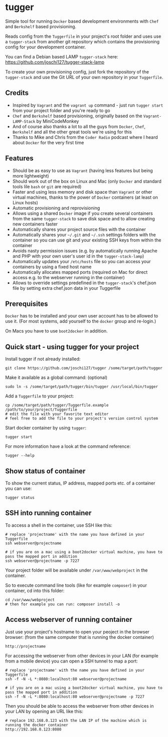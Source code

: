 tugger
======

Simple tool for running `Docker` based development environments with `Chef` and `Berkshelf` based provisioning.

Reads config from the `Tuggerfile` in your project's root folder and uses use a `tugger-stack` from another git
repository which contains the provisioning config for your development container.

You can find a Debian based LAMP `tugger-stack` here: https://github.com/joschi127/tugger-stack-lamp

To create your own provisioning config, just fork the repository of the `tugger-stack` and use the Git URL of your
own repository in your `Tuggerfile`.

Credits
-------

* Inspired by `Vagrant` and the `vagrant up` command - just run `tugger start` from your project folder and you're
ready to go
* `Chef` and `Berkshelf` based provisioning, originally based on the `Vagrant-LAMP-Stack` by MiniCodeMonkey
* And of course also thanks a lot to all the guys from `Docker`, `Chef`, `Berkshelf` and all the other great tools
we're using for this
* Thanks to Mike and Chris from the `Coder Radio` podcast where I heard about `Docker` for the very first time

Features
--------

* Should be as easy to use as `Vagrant` (having less features but being more lightweight)
* Should work out of the box on Linux and Mac (only `Docker` and standard tools lile `bash` or `git` are required)
* Faster and using less memory and disk space than `Vagrant` or other virtual machines, thanks to the power of
`Docker` containers (at least on Linux hosts)
* Automatic provisioning and reprovisioning
* Allows using a shared `Docker` image if you create several containers from the same `tugger-stack` to save disk
space and to allow creating new containers faster
* Automatically shares your project source files with the container
* Automatically shares your `~/.git` and `~/.ssh` settings folders with the container so you can use git and your
existing SSH keys from within the container
* Avoids nasty permission issues (e.g. by automatically running Apache and PHP with your own user's user id in
the `tugger-stack-lamp`)
* Automatically updates your `/etc/hosts` file so you can access your containers by using a fixed host name
* Automatically allocates mapped ports (required on Mac for direct access e.g. to the webserver running in the
container)
* Allows to override settings predefined in the `tugger-stack`'s chef.json file by setting extra chef.json data
in your Tuggerfile

Prerequisites
-------------

`Docker` has to be installed and your own user account has to be allowed to use it. (For most systems, add yourself
to the `docker` group and re-login.)

On Macs you have to use `boot2docker` in addition.

Quick start - using tugger for your project
-------------------------------------------

Install tugger if not already installed:

    git clone https://github.com/joschi127/tugger /some/target/path/tugger

Make it available as a global command: (optional)

    sudo ln -s /some/target/path/tugger/bin/tugger /usr/local/bin/tugger

Add a `Tuggerfile` to your project:

    cp /some/target/path/tugger/Tuggerfile.example /path/to/your/project/Tuggerfile
    # edit the file with your favorite text editor
    # feel free to add the file to your project's version control system

Start docker container by using `tugger`:

    tugger start

For more information have a look at the command reference:

    tugger --help

Show status of container
------------------------

To show the current status, IP address, mapped ports etc. of a container you can use:

    tugger status

SSH into running container
--------------------------

To access a shell in the container, use SSH like this:

    # replace 'projectname' with the name you have defined in your Tuggerfile
    ssh webserver@projectname
    
    # if you are on a mac using a boot2docker virtual machine, you have to pass the mapped port in addition
    ssh webserver@projectname -p 7227

Your project folder will be available under `/var/www/webproject` in the container.

So to execute command line tools (like for example `composer`) in your container, cd into this folder:

    cd /var/www/webproject
    # then for example you can run: composer install -o

Access webserver of running container
-------------------------------------

Just use your project's hostname to open your peoject in the browser browser: (from the same computer that is running the docker container)

    http://projectname

For accessing the webserver from other devices in your LAN (for example from a mobile device) you can open a SSH tunnel to map a port:

    # replace 'projectname' with the name you have defined in your Tuggerfile
    ssh -f -N -L *:8080:localhost:80 webserver@projectname
    
    # if you are on a mac using a boot2docker virtual machine, you have to pass the mapped port in addition
    ssh -f -N -L *:8080:localhost:80 webserver@projectname -p 7227

Then you should be able to access the webserver from other devices in your LAN by opening an URL like this:

    # replace 192.168.0.123 with the LAN IP of the machine which is running the docker container
    http://192.168.0.123:8080
